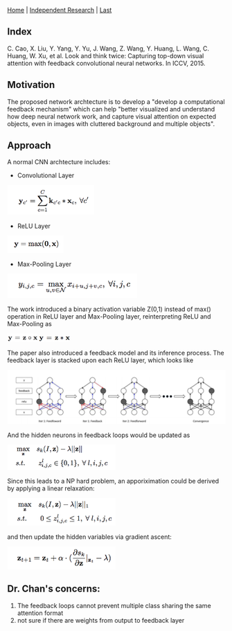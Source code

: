 [Home](https://clojia.github.io/) | [Independent Research](https://clojia.github.io/independent_research/) | [Last](https://clojia.github.io/independent_research/2018-09-IR-Look-and-Think-Twice)

## Index
C. Cao, X. Liu, Y. Yang, Y. Yu, J. Wang, Z. Wang, Y. Huang,
L. Wang, C. Huang, W. Xu, et al. Look and think twice: Capturing
top-down visual attention with feedback convolutional
neural networks. In ICCV, 2015.

## Motivation
The proposed network archtecture is to develop a "develop a computational feedback mechanism" which can help "better visualized and understand how deep neural network work, and capture visual attention on expected objects, even in images with cluttered background and multiple objects". 
 
## Approach
A normal CNN archtecture includes:
- Convolutional Layer
<img src="images/conv.png" width="200"> 

- ReLU Layer
<img src="images/Relu.png" width="130"> 

- Max-Pooling Layer
<img src="images/maxPooling.png" width="300"> 

The work introduced a binary activation variable Z(0,1) instead of max() operation in ReLU layer and Max-Pooling layer, reinterpreting ReLU and Max-Pooling as

<img src="images/re-inter-relu.png" width="70"> 

<img src="images/re-inter-max.png" width="70"> 

The paper also introduced a feedback model and its inference process. The feedback layer is stacked upon each ReLU layer, which looks like

<img src="images/feedback.png" width="600"> 

And the hidden neurons in feedback loops would be updated as 

<img src="images/discrete_feedback.png" width="250"> 

Since this leads to a NP hard problem, an apporiximation could be derived by applying a linear relaxation:

<img src="images/continuous_feedback.png" width="250"> 

and then update the hidden variables via gradient ascent:

<img src="images/update.png" width="250"> 

## Dr. Chan's concerns:

1. The feedback loops cannot prevent multiple class sharing the same attention format
2. not sure if there are weights from output to feedback layer
